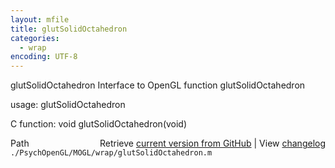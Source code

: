 ```yaml
---
layout: mfile
title: glutSolidOctahedron
categories:
  - wrap
encoding: UTF-8
---
```


glutSolidOctahedron  Interface to OpenGL function glutSolidOctahedron  

usage:  glutSolidOctahedron  

C function:  void glutSolidOctahedron(void)  


<div class="code_header" style="text-align:right;">
  <span style="float:left;">Path&nbsp;&nbsp;</span> <span class="counter">Retrieve <a href=
  "https://raw.github.com/Psychtoolbox-3/Psychtoolbox-3/beta/./PsychOpenGL/MOGL/wrap/glutSolidOctahedron.m">current version from GitHub</a> | View <a href=
  "https://github.com/Psychtoolbox-3/Psychtoolbox-3/commits/beta/./PsychOpenGL/MOGL/wrap/glutSolidOctahedron.m">changelog</a></span>
</div>
<div class="code">
  <code>./PsychOpenGL/MOGL/wrap/glutSolidOctahedron.m</code>
</div>
